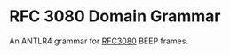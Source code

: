 # RFC 3080 Domain Grammar

An ANTLR4 grammar for [RFC3080](https://tools.ietf.org/html/rfc3080) BEEP frames.

